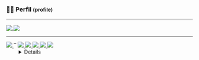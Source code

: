 <h3>👨‍💻 Perfil <small>(profile)</small></h3>
<hr>
<a href="https://github.com/anuraghazra/github-readme-stats">
  <img align="center" src="https://github-readme-stats.vercel.app/api?username=Bryceed&theme=dracula&show_icons=true&custom_title=Estatísticas%20%28Stats%29&include_all_commits=true&locale=pt-br" />
</a>
<a href="https://github.com/anuraghazra/convoychat">
  <img align="center" src="https://github-readme-stats.vercel.app/api/top-langs/?username=Bryceed&layout=compact&theme=dracula&show_icons=true&custom_title=Habilidades%20%28Skills%29&locale=pt-br" />
</a>
<hr>
<div style="text-align:center; width: max-content; display: table">
  
<a href="https://linkedin.com/in/wellington-do-nascimento" title="LinkedIn" target="_blank" style="cursor: alias">
  <img src="https://img.shields.io/badge/LinkedIn-0077B5?style=for-the-badge&logo=linkedin&logoColor=white" />
<a/> ‾ 
<a href="https://discord.gg/kMpZKFyQmX" title="Discord Server" target="_blank" style="cursor: alias">
  <img src="https://img.shields.io/badge/Discord-7289DA?style=for-the-badge&logo=discord&logoColor=white" />
<a/>
<a href="https://facebook.com/wellingtvd" title="Facebook" target="_blank" style="cursor: alias">
  <img src="https://img.shields.io/badge/Facebook-1877F2?style=for-the-badge&logo=facebook&logoColor=white" />
<a/>
<a href="https://m.me/wellingtvd" title="Messenger" target="_blank" style="cursor: alias">
  <img src="https://img.shields.io/badge/Messenger-1877F2?style=for-the-badge&logo=messenger&logoColor=white" style="cursor: alias"/>
<a/>
<a href="https://api.whatsapp.com/?send=+5511942018873" title="WhatsApp" target="_blank" style="cursor: alias">
  <img src="https://img.shields.io/badge/WhatsApp-25D366?style=for-the-badge&logo=whatsapp&logoColor=white" />
<a/>
<a href="mailto:welltvd+github@gmail.com" title="Gmail" target="_blank" style="cursor: alias">
  <img src="https://img.shields.io/badge/Gmail-D14836?style=for-the-badge&logo=gmail&logoColor=white" />
<a/><br>
<details>
  <summary>+ Links</summary>
  
  #### Donates
  <a href="">
    <img src="https://img.shields.io/badge/Bitcoin-000000?style=for-the-badge&logo=bitcoin&logoColor=white" />
  <a/>
  <a href="https://www.paypal.com/donate?hosted_button_id=AEHKSHS58VBKU" title="PayPal" target="_blank" style="cursor: alias">
    <img src="https://img.shields.io/badge/PayPal-00457C?style=for-the-badge&logo=paypal&logoColor=white" />
  <a/>
  
  #### Streaming & Games
  <a href="">
    <img src="https://img.shields.io/badge/YouTube-FF0000?style=for-the-badge&logo=youtube&logoColor=white" />
  <a/>
  <a href="">
    <img src="https://img.shields.io/badge/Twitch-9146FF?style=for-the-badge&logo=twitch&logoColor=white" />
  <a/>
  <a href="">
    <img src="https://img.shields.io/badge/Xbox-107C10?style=for-the-badge&logo=xbox&logoColor=white" />
  <a/>
  <a href="">
    <img src="https://img.shields.io/badge/Steam-000000?style=for-the-badge&logo=steam&logoColor=white" />
  <a/>
<br>
  <a href="">
    <img src="https://img.shields.io/badge/Intel-Xeon®_6th_gen-0071C5?style=for-the-badge&logo=intel&logoColor=white" />
  <a/>
  <a href="">
    <img src="https://img.shields.io/badge/NVIDIA-GT_610-76B900?style=for-the-badge&logo=nvidia&logoColor=white" />
  <a/>
    
    
    
    
    
  <a href="">
    <img src="https://img.shields.io/badge/Telegram-2CA5E0?style=for-the-badge&logo=telegram&logoColor=white" />
  <a/>
    
    
<a href="">
  <img src="https://img.shields.io/badge/Facebook-1877F2?style=for-the-badge&logo=facebook&logoColor=white" />
<a/>
<a href="">
  <img src="https://img.shields.io/badge/Twitter-1DA1F2?style=for-the-badge&logo=twitter&logoColor=white" />
<a/>
<a href="">
  <img src="https://img.shields.io/badge/Instagram-E4405F?style=for-the-badge&logo=instagram&logoColor=white" />
<a/>
<br>
<a href="">
  <img src="https://img.shields.io/badge/RSS-FFA500?style=for-the-badge&logo=rss&logoColor=white" />
<a/>

<a href="">
  <img src="https://img.shields.io/badge/Xbox-107C10?style=for-the-badge&logo=xbox&logoColor=white" />
<a/>
<a href="">
  <img src="https://img.shields.io/badge/Steam-000000?style=for-the-badge&logo=steam&logoColor=white" />
<a/>
  
<a href="">
  <img src="https://img.shields.io/badge/Spotify-1ED760?&style=for-the-badge&logo=spotify&logoColor=white" />
<a/>
<a href="">
  <img src="https://img.shields.io/badge/Deezer-FEAA2D?style=for-the-badge&logo=deezer&logoColor=white" />
<a/>
<a href="">
  <img src="https://img.shields.io/badge/YouTube_Music-FF0000?style=for-the-badge&logo=youtube-music&logoColor=white" />
<a/>
<a href="">
  <img src="https://img.shields.io/badge/SoundCloud-FF3300?style=for-the-badge&logo=soundcloud&logoColor=white" />
<a/>
</details>
